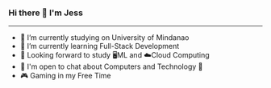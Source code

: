 ### Hi there 👋 I'm Jess
<hr>


- 🔭 I’m currently studying on University of Mindanao 
- 🌱 I’m currently learning Full-Stack Development
- 🤔 Looking forward to study 🖥️ML and ☁️Cloud Computing
- 💬 I'm open to chat about Computers and Technology 🤩
- 🎮 Gaming in my Free Time

